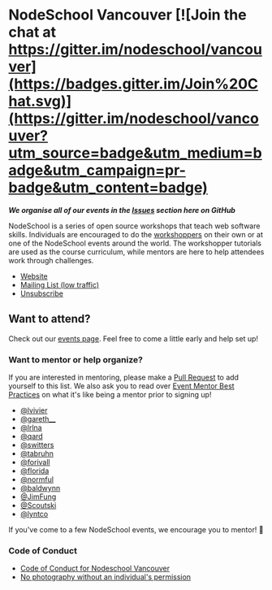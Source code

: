 
# NodeSchool Vancouver [![Join the chat at https://gitter.im/nodeschool/vancouver](https://badges.gitter.im/Join%20Chat.svg)](https://gitter.im/nodeschool/vancouver?utm_source=badge&utm_medium=badge&utm_campaign=pr-badge&utm_content=badge)

_**We organise all of our events in the [Issues](nodeschool/vancouver/issues) section here on GitHub**_

NodeSchool is a series of open source workshops that teach web
software skills. Individuals are encouraged to do the
[workshoppers](http://nodeschool.io/) on their own or at one of the
NodeSchool events around the world. The workshopper tutorials are used
as the course curriculum, while mentors are here to help attendees
work through challenges.

- [Website](http://nodeschool.io/vancouver/)
- [Mailing List (low traffic)](mailto:vancouver.nodeschool@librelist.com)
- [Unsubscribe](vancouver.nodeschool-unsubscribe@librelist.com)

## Want to attend?

Check out our [events page](https://ti.to/nodeschool-vancouver). Feel
free to come a little early and help set up!

### Want to mentor or help organize?

If you are interested in mentoring, please make a
[Pull Request](https://github.com/nodeschool/vancouver/pulls) to add
yourself to this list. We also ask you to read over [Event Mentor Best Practices](https://github.com/nodeschool/organizers/wiki/Event-Mentor-Best-Practices)
on what it's like being a mentor prior to signing up!

- [@lvivier](https://github.com/lvivier)
- [@gareth__](https://github.com/gareth__)
- [@lrlna](https://github.com/lrlna)
- [@qard](https://github.com/qard)
- [@switters](https://github.com/switters)
- [@tabruhn](https://github.com/tabruhn)
- [@forivall](https://github.com/forivall)
- [@florida](https://github.com/florida)
- [@normful](https://github.com/normful)
- [@baldwynn](https://github.com/baldwynn)
- [@JimFung](https://github.com/JimFung)
- [@Scoutski](https://github.com/Scoutski)
- [@lyntco](https://github.com/lyntco)

If you've come to a few NodeSchool events, we encourage you to mentor! :tada:

### Code of Conduct

- [Code of Conduct for Nodeschool Vancouver](code-of-conduct.md)
- [No photography without an individual's permission](https://adainitiative.org/2013/07/another-way-to-attract-women-to-conferences-photography-policies/)
